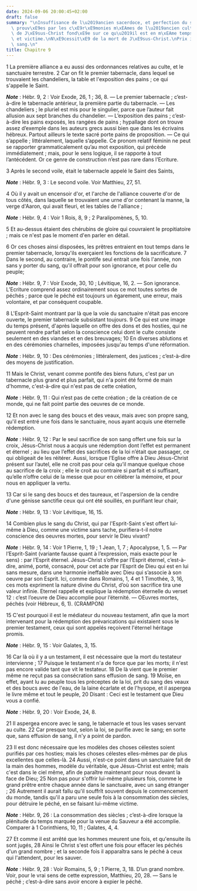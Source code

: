 ```yaml
---
date: 2024-09-06 20:00:45+02:00
draft: false
summary: "\nInsuffisance de l\u2019ancien sacerdoce, et perfection du sacerdoce nouveau,\
  \ prouv\xE9es par les c\xE9r\xE9monies m\xEAmes de l\u2019ancien culte.\nM\xE9diation\
  \ de J\xE9sus-Christ fond\xE9e sur ce qu\u2019il est en m\xEAme temps pr\xEAtre\
  \ et victime.\nN\xE9cessit\xE9 de la mort de J\xE9sus-Christ.\nPrix infini de son\
  \ sang.\n"
title: Chapitre 9
---
```





1 La première alliance a eu aussi des ordonnances relatives au culte, et le sanctuaire terrestre. 2 Car on fit le premier tabernacle, dans lequel se trouvaient les chandeliers, la table et l'exposition des pains ; ce qui s'appelle le Saint.

***Note*** :  Hébr. 9, 2 : Voir Exode, 26, 1 ; 36, 8. ― Le premier tabernacle ; c’est-à-dire le tabernacle antérieur, la première partie du tabernacle. ― Les chandeliers ; le pluriel est mis pour le singulier, parce que l’auteur fait allusion aux sept branches du chandelier. ― L’exposition des pains ; c’est-à-dire les pains exposés, les rangées de pains ; hypallage dont on trouve assez d’exemple dans les auteurs grecs aussi bien que dans les écrivains hébreux. Partout ailleurs le texte sacré porte pains de proposition. ― Ce qui s’appelle ; littéralement, laquelle s’appelle. Ce pronom relatif féminin ne peut se rapporter grammaticalement qu’au mot exposition, qui précède immédiatement ; mais, pour le sens logique, il se rapporte à tout l’antécédent. Or ce genre de construction n’est pas rare dans l’Ecriture.

3 Après le second voile, était le tabernacle appelé le Saint des Saints,

***Note*** :  Hébr. 9, 3 : Le second voile. Voir Matthieu, 27, 51.

4 Où il y avait un encensoir d'or, et l'arche de l'alliance couverte d'or de tous côtés, dans laquelle se trouvaient une urne d'or contenant la manne, la verge d'Aaron, qui avait fleuri, et les tables de l'alliance ;

***Note*** :  Hébr. 9, 4 : Voir 1 Rois, 8, 9 ; 2 Paralipomènes, 5, 10.

5 Et au-dessus étaient des chérubins de gloire qui couvraient le propitiatoire ; mais ce n'est pas le moment d'en parler en détail.


6 Or ces choses ainsi disposées, les prêtres entraient en tout temps dans le premier tabernacle, lorsqu'ils exerçaient les fonctions de la sacrificature. 7 Dans le second, au contraire, le pontife seul entrait une fois l'année, non sans y porter du sang, qu'il offrait pour son ignorance, et pour celle du peuple;

***Note*** :  Hébr. 9, 7 : Voir Exode, 30, 10 ; Lévitique, 16, 2. ― Son ignorance. L’Ecriture comprend assez ordinairement sous ce mot toutes sortes de péchés ; parce que le péché est toujours un égarement, une erreur, mais volontaire, et par conséquent coupable.

8 L'Esprit-Saint montrant par là que la voie du sanctuaire n'était pas encore ouverte, le premier tabernacle subsistant toujours. 9 Ce qui est une image du temps présent, d'après laquelle on offre des dons et des hosties, qui ne peuvent rendre parfait selon la conscience celui dont le culte consiste seulement en des viandes et en des breuvages; 10 En diverses ablutions et en des cérémonies charnelles, imposées jusqu'au temps d'une réformation.

***Note*** :  Hébr. 9, 10 : Des cérémonies ; littéralement, des justices ; c’est-à-dire des moyens de justification.


11 Mais le Christ, venant comme pontife des biens futurs, c'est par un tabernacle plus grand et plus parfait, qui n'a point été formé de main d'homme, c'est-à-dire qui n'est pas de cette création,

***Note*** :  Hébr. 9, 11 : Qui n’est pas de cette création ; de la création de ce monde, qui ne fait point partie des oeuvres de ce monde.

12 Et non avec le sang des boucs et des veaux, mais avec son propre sang, qu'il est entré une fois dans le sanctuaire, nous ayant acquis une éternelle rédemption.

***Note*** :  Hébr. 9, 12 : Par le seul sacrifice de son sang offert une fois sur la croix, Jésus-Christ nous a acquis une rédemption dont l’effet est permanent et éternel ; au lieu que l’effet des sacrifices de la loi n’était que passager, ce qui obligeait de les réitérer. Aussi, lorsque l’Eglise offre à Dieu Jésus-Christ présent sur l’autel, elle ne croit pas pour cela qu’il manque quelque chose au sacrifice de la croix ; elle le croit au contraire si parfait et si suffisant, qu’elle n’offre celui de la messe que pour en célébrer la mémoire, et pour nous en appliquer la vertu.

13 Car si le sang des boucs et des taureaux, et l'aspersion de la cendre d'une génisse sanctifie ceux qui ont été souillés, en purifiant leur chair,

***Note*** :  Hébr. 9, 13 : Voir Lévitique, 16, 15.

14 Combien plus le sang du Christ, qui par l'Esprit-Saint s'est offert lui-même à Dieu, comme une victime sans tache, purifiera-t-il notre conscience des oeuvres mortes, pour servir le Dieu vivant?

***Note*** :  Hébr. 9, 14 : Voir 1 Pierre, 1, 19 ; 1 Jean, 1, 7 ; Apocalypse, 1, 5. ― Par l’Esprit-Saint (variante fausse quant à l’expression, mais exacte pour le sens) : par l’Esprit éternel. Jésus-Christ s’offre par l’Esprit éternel, c’est-à-dire, animé, porté, consacré, pour cet acte par l’Esprit de Dieu qui est en lui sans mesure, dans une harmonie ineffable avec Dieu qui s’associe à son oeuvre par son Esprit. Ici, comme dans Romains, 1, 4 et 1 Timothée, 3, 16, ces mots expriment la nature divine du Christ, d’où son sacrifice tira une valeur infinie. Eternel rappelle et explique la rédemption éternelle du verset 12 : c’est l’oeuvre de Dieu accomplie pour l’éternité. ― OEuvres mortes, péchés (voir Hébreux, 6, 1). (CRAMPON)


15 C'est pourquoi il est le médiateur du nouveau testament, afin que la mort intervenant pour la rédemption des prévarications qui existaient sous le premier testament, ceux qui sont appelés reçoivent l'éternel héritage promis.

***Note*** :  Hébr. 9, 15 : Voir Galates, 3, 15.

16 Car là où il y a un testament, il est nécessaire que la mort du testateur intervienne ; 17 Puisque le testament n'a de force que par les morts; il n'est pas encore valide tant que vit le testateur. 18 De là vient que le premier même ne reçut pas sa consécration sans effusion de sang. 19 Moïse, en effet, ayant lu au peuple tous les préceptes de la loi, prit du sang des veaux et des boucs avec de l'eau, de la laine écarlate et de l'hysope, et il aspergea le livre même et tout le peuple, 20 Disant : Ceci est le testament que Dieu vous a confié.

***Note*** :  Hébr. 9, 20 : Voir Exode, 24, 8.

21 Il aspergea encore avec le sang, le tabernacle et tous les vases servant au culte. 22 Car presque tout, selon la loi, se purifie avec le sang; en sorte que, sans effusion de sang, il n'y a point de pardon.


23 Il est donc nécessaire que les modèles des choses célestes soient purifiés par ces hosties; mais les choses célestes elles-mêmes par de plus excellentes que celles-là. 24 Aussi, n'est-ce point dans un sanctuaire fait de la main des hommes, modèle du véritable, que Jésus-Christ est entré; mais c'est dans le ciel même, afin de paraître maintenant pour nous devant la face de Dieu; 25 Non pas pour s'offrir lui-même plusieurs fois, comme le grand prêtre entre chaque année dans le sanctuaire, avec un sang étranger ; 26 Autrement il aurait fallu qu'il souffrît souvent depuis le commencement du monde, tandis qu'il a paru une seule fois à la consommation des siècles, pour détruire le péché, en se faisant lui-même victime.

***Note*** :  Hébr. 9, 26 : La consommation des siècles ; c’est-à-dire lorsque la plénitude du temps marquée pour la venue du Sauveur a été accomplie. Comparer à 1 Corinthiens, 10, 11 ; Galates, 4, 4.

27 Et comme il est arrêté que les hommes meurent une fois, et qu'ensuite ils sont jugés, 28 Ainsi le Christ s'est offert une fois pour effacer les péchés d'un grand nombre ; et la seconde fois il apparaîtra sans le péché à ceux qui l'attendent, pour les sauver.

***Note*** :  Hébr. 9, 28 : Voir Romains, 5, 9 ; 1 Pierre, 3, 18. D’un grand nombre. Voir, pour le vrai sens de cette expression, Matthieu, 20, 28. ― Sans le péché ; c’est-à-dire sans avoir encore à expier le péché.

